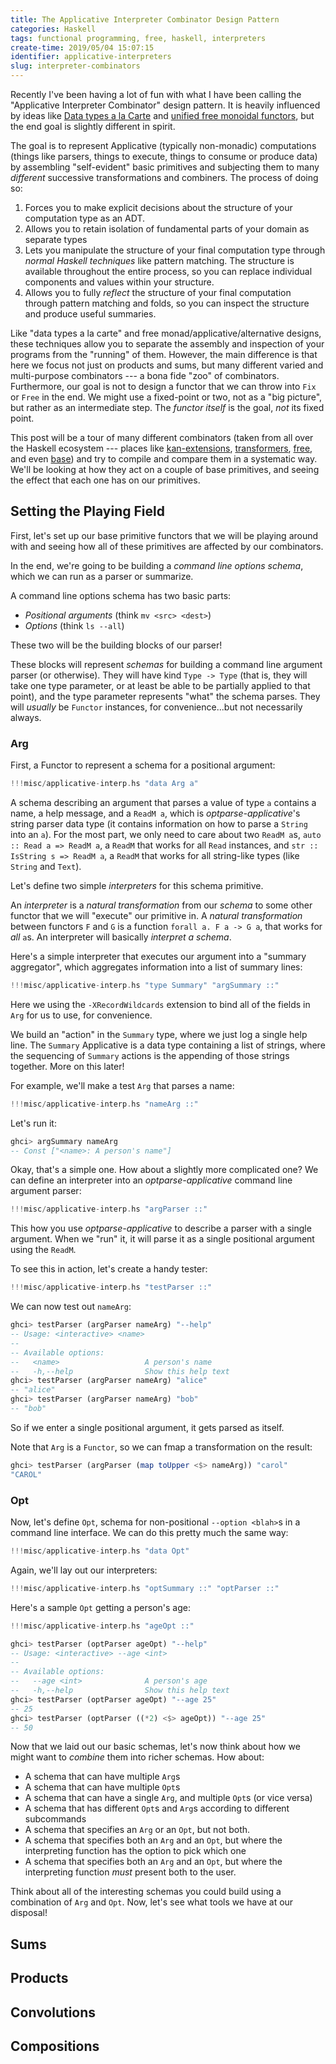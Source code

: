 ```yaml
---
title: The Applicative Interpreter Combinator Design Pattern
categories: Haskell
tags: functional programming, free, haskell, interpreters
create-time: 2019/05/04 15:07:15
identifier: applicative-interpreters
slug: interpreter-combinators
---
```


Recently I've been having a lot of fun with what I have been calling the
"Applicative Interpreter Combinator" design pattern.  It is heavily influenced
by ideas like [Data types a la Carte][dtalc] and [unified free monoidal
functors][ufmf], but the end goal is slightly different in spirit.

[dtalc]: http://www.cs.ru.nl/~W.Swierstra/Publications/DataTypesALaCarte.pdf
[ufmf]:  http://oleg.fi/gists/posts/2018-02-21-single-free.html

The goal is to represent Applicative (typically non-monadic) computations
(things like parsers, things to execute, things to consume or produce data) by
assembling "self-evident" basic primitives and subjecting them to many
*different* successive transformations and combiners.  The process of doing so:

1.  Forces you to make explicit decisions about the structure of your
    computation type as an ADT.
2.  Allows you to retain isolation of fundamental parts of your domain as
    separate types
3.  Lets you manipulate the structure of your final computation type through
    *normal Haskell techniques* like pattern matching.  The structure is
    available throughout the entire process, so you can replace individual
    components and values within your structure.
4.  Allows you to fully *reflect* the structure of your final computation
    through pattern matching and folds, so you can inspect the structure and
    produce useful summaries.

Like "data types a la carte" and free monad/applicative/alternative designs,
these techniques allow you to separate the assembly and inspection of your
programs from the "running" of them.  However, the main difference is that here
we focus not just on products and sums, but many different varied and
multi-purpose combinators --- a bona fide "zoo" of combinators.  Furthermore,
our goal is not to design a functor that we can throw into `Fix` or `Free` in
the end.  We might use a fixed-point or two, not as a "big picture", but rather
as an intermediate step.  The *functor itself* is the goal, *not* its fixed
point.

This post will be a tour of many different combinators (taken from all over the
Haskell ecosystem --- places like [kan-extensions][], [transformers][],
[free][], and even [base][]) and try to compile and compare them in a
systematic way. We'll be looking at how they act on a couple of base
primitives, and seeing the effect that each one has on our primitives.

[kan-extensions]: https://hackage.haskell.org/package/kan-extensions
[transformers]: https://hackage.haskell.org/package/transformers
[free]: https://hackage.haskell.org/package/free
[base]: https://hackage.haskell.org/package/base

Setting the Playing Field
-------------------------

First, let's set up our base primitive functors that we will be playing around
with and seeing how all of these primitives are affected by our combinators.

In the end, we're going to be building a *command line options schema*, which
we can run as a parser or summarize.

A command line options schema has two basic parts:

*   *Positional arguments* (think `mv <src> <dest>`)
*   *Options* (think `ls --all`)

These two will be the building blocks of our parser!

These blocks will represent *schemas* for building a command line argument
parser (or otherwise).  They will have kind `Type -> Type` (that is, they will
take one type parameter, or at least be able to be partially applied to that
point), and the type parameter represents "what" the schema parses.  They will
*usually* be `Functor` instances, for convenience...but not necessarily always.

### Arg

First, a Functor to represent a schema for a positional argument:

```haskell
!!!misc/applicative-interp.hs "data Arg a"
```

A schema describing an argument that parses a value of type `a` contains a
name, a help message, and a `ReadM a`, which is *optparse-applicative*'s string
parser data type (it contains information on how to parse a `String` into an
`a`).  For the most part, we only need to care about two `ReadM a`s, `auto ::
Read a => ReadM a`, a `ReadM` that works for all `Read` instances, and `str ::
IsString s => ReadM a`, a `ReadM` that works for all string-like types (like
`String` and `Text`).

Let's define two simple *interpreters* for this schema primitive.

An *interpreter* is a *natural transformation* from our *schema* to some other
functor that we will "execute" our primitive in.  A *natural transformation*
between functors `F` and `G` is a function `forall a. F a -> G a`, that works
for *all* `a`s.  An interpreter will basically *interpret a schema*.

Here's a simple interpreter that executes our argument into a "summary
aggregator", which aggregates information into a list of summary lines:

```haskell
!!!misc/applicative-interp.hs "type Summary" "argSummary ::"
```

Here we using the `-XRecordWildcards` extension to bind all of the fields in
`Arg` for us to use, for convenience.

We build an "action" in the `Summary` type, where we just log a single help
line.  The `Summary` Applicative is a data type containing a list of strings,
where the sequencing of `Summary` actions is the appending of those strings
together.  More on this later!

For example, we'll make a test `Arg` that parses a name:

```haskell
!!!misc/applicative-interp.hs "nameArg ::"
```

Let's run it:

```haskell
ghci> argSummary nameArg
-- Const ["<name>: A person's name"]
```

Okay, that's a simple one.  How about a slightly more complicated one?  We can
define an interpreter into an *optparse-applicative* command line argument
parser:

```haskell
!!!misc/applicative-interp.hs "argParser ::"
```

This how you use *optparse-applicative* to describe a parser with a single
argument.  When we "run" it, it will parse it as a single positional argument
using the `ReadM`.

To see this in action, let's create a handy tester:

```haskell
!!!misc/applicative-interp.hs "testParser ::"
```

We can now test out `nameArg`:

```haskell
ghci> testParser (argParser nameArg) "--help"
-- Usage: <interactive> <name>
--
-- Available options:
--   <name>                   A person's name
--   -h,--help                Show this help text
ghci> testParser (argParser nameArg) "alice"
-- "alice"
ghci> testParser (argParser nameArg) "bob"
-- "bob"
```

So if we enter a single positional argument, it gets parsed as itself.

Note that `Arg` is a `Functor`, so we can fmap a transformation on the result:

```haskell
ghci> testParser (argParser (map toUpper <$> nameArg)) "carol"
"CAROL"
```

### Opt

Now, let's define `Opt`, schema for non-positional `--option <blah>`s in a
command line interface.   We can do this pretty much the same way:

```haskell
!!!misc/applicative-interp.hs "data Opt"
```

Again, we'll lay out our interpreters:

```haskell
!!!misc/applicative-interp.hs "optSummary ::" "optParser ::"
```

Here's a sample `Opt` getting a person's age:

```haskell
!!!misc/applicative-interp.hs "ageOpt ::"
```

```haskell
ghci> testParser (optParser ageOpt) "--help"
-- Usage: <interactive> --age <int>
--
-- Available options:
--   --age <int>              A person's age
--   -h,--help                Show this help text
ghci> testParser (optParser ageOpt) "--age 25"
-- 25
ghci> testParser (optParser ((*2) <$> ageOpt)) "--age 25"
-- 50
```


<!-- We *could* define `Opt` in the same way as `Arg`, but just for fun, and -->
<!-- to look at more subtle aspects of schema functor design, let's make it a little -->
<!-- more complicated. -->

<!-- Namely, let's add the ability to define three *types* of options: required -->
<!-- options, optional options, and boolean switches.  Each of these have different -->
<!-- "result types".  A *required* option produces an `a` (depending on the -->
<!-- `ReadM`), an *optional* option produces a `Maybe a` (depending on the `ReadM`), -->
<!-- and a *switch* produces a `Bool`.  Here, we use a GADT to associate the result -->
<!-- types with the type of option, where an `OptType a` is an option type that -->
<!-- generates a value of type `a`. -->

<!-- ```haskell -->
<!-- !!!misc/applicative-interp.hs "data OptType" -->
<!-- ``` -->

<!-- If you're unfamiliar with `GADT` syntax, it's an alternative syntax to -->
<!-- declaring a new data type, but instead of specifying what's "in" a constructor -->
<!-- (like `data Maybe a = Nothing | Just a`), we specify the *types* of our -->
<!-- constructors as functions (like `data Maybe a where Nothing :: Maybe a; Just :: -->
<!-- a -> Maybe a`). -->

<!-- Now notice that `OptType` has kind `Type -> Type`, so it is, itself, an -->
<!-- interpreter schema.  However, it's not a `Functor` --- do you see why?  You -->
<!-- can't really `fmap show` an `OTSwitch`, since it would need to change its type. -->

<!-- So close, yet so far, right?  *But*, we can actually use it as if it was a -->
<!-- `Functor` by giving it to `Coyoneda`, the "free functor". -->

<!-- ```haskell -->
<!-- data Coyoneda -->
<!--     :: (Type -> Type)       -- ^ given a correctly kinded type -->
<!--     -> (Type -> Type)       -- ^ produce a Functor -->

<!-- instance Functor (Coyoneda f) -->
<!-- ``` -->

<!-- We can embed an `f` into a `Coyoneda f` by using `liftCoyoneda`: -->

<!-- ```haskell -->
<!-- !!!misc/applicative-interp.hs "otRequired ::" "otOptional ::" "otSwitch ::" -->
<!-- ``` -->

<!-- Now we can write our `Opt` schema, using `Coyoneda OptType` to let our type be -->
<!-- a `Functor`: -->

<!-- ```haskell -->
<!-- !!!misc/applicative-interp.hs "data Opt" -->
<!-- ``` -->

<!-- Here's a sample `Opt` getting a person's age, to demonstrate how things fit -->
<!-- together. -->

<!-- ```haskell -->
<!-- !!!misc/applicative-interp.hs "ageOpt ::" -->
<!-- ``` -->

<!-- Interpreting `Coyoneda` is a two-step process: -->

<!-- 1.  First, use `hoistCoyoneda` to *interpret* the schema inside, to our target -->
<!--     action type -->
<!-- 2.  Then, use `lowerCoyoneda :: Functor f => Coyoneda f a -> f a` to *extract* -->
<!--     our target action. -->

<!-- This pattern ("interpret within the combinator, then extract from the -->
<!-- combinator") is a common one we will be using to interface with *all* of our -->
<!-- combinators. -->

<!-- Interpreting into `Summary`: -->

<!-- ```haskell -->
<!-- !!!misc/applicative-interp.hs "optSummary ::" -->
<!-- ``` -->

<!-- Here we *interpret* our `Coyoneda OptType a` into a `Summary a` using `go`. -->
<!-- `hoistCoyoneda go optType :: Coyoneda Summary a`, and `lowerCoyoneda :: -->
<!-- Coyoneda Summary a -> Summary a` *extracts* it. -->

<!-- ```haskell -->
<!-- ghci> optSummary ageOpt -->
<!-- -- Const ["--age <int>: A person's age"] -->
<!-- ``` -->

<!-- Next, into `Parser`, using *optparse-applicative*.  Again, interpret then extract: -->

<!-- ```haskell -->
<!-- !!!misc/applicative-interp.hs "optParser ::" -->
<!-- ``` -->

<!-- ```haskell -->
<!-- ghci> testParser (optParser ageOpt) "--help" -->
<!-- -- Usage: <interactive> --age <int> -->
<!-- -- -->
<!-- -- Available options: -->
<!-- --   --age <int>              A person's age -->
<!-- --   -h,--help                Show this help text -->
<!-- ghci> testParser (optParser ageOpt) "--age 25" -->
<!-- -- 25 -->
<!-- ghci> testParser (optParser ((*2) <$> ageOpt)) "--age 25" -->
<!-- -- 50 -->
<!-- ``` -->

Now that we laid out our basic schemas, let's now think about how we might
want to *combine* them into richer schemas.  How about:

*   A schema that can have multiple `Arg`s
*   A schema that can have multiple `Opt`s
*   A schema that can have a single `Arg`, and multiple `Opt`s (or vice versa)
*   A schema that has different `Opt`s and `Arg`s according to different
    subcommands
*   A schema that specifies an `Arg` or an `Opt`, but not both.
*   A schema that specifies both an `Arg` and an `Opt`, but where the
    interpreting function has the option to pick which one
*   A schema that specifies both an `Arg` and an `Opt`, but where the
    interpreting function *must* present both to the user.

Think about all of the interesting schemas you could build using a combination
of `Arg` and `Opt`.  Now, let's see what tools we have at our disposal!







Sums
----

Products
--------

Convolutions
------------

Compositions
------------

<!-- # Single Functor Transformers -->

<!-- # Two-functor Transformers -->

<!-- # Monadic Transformers -->


<!-- I'm sure I'm not the first person to -->
<!-- use this type of design and I'm not the first person to study them, -->
<!-- kkkjjjjjjjjjjjjjjjjjjjjjjk -->

<!-- I had the pleasure of working with both the *[servant][]* and -->
<!-- *[optparse-applicative][]* libraries recently, which culminated in the -->
<!-- *[servant-cli][]* library.  At first, I did everything by directly manipulating -->
<!-- a `Parser` type, which is the type of command line argument parsers from -->
<!-- *optparse-applicative*.  However, I ran into an issue very quickly: I needed to -->
<!-- be able to manipulate the *structure* of a command line parser directly --- -->
<!-- deleting and modifying commands, the desire to be able to pattern match, -->
<!-- reflect on the arguments needed, move arguments around, etc.  By working -->
<!-- directly with `Parser`, I threw everything into a black box that I could not -->
<!-- easily inspect.  Have you ever felt like this with IO, or any other -->
<!-- Applicative (parsers or otherwise) you've had to use? -->

<!-- [servant]: https://hackage.haskell.org/package/servant -->
<!-- [optparse-applicative]: https://hackage.haskell.org/package/optparse-applicative -->
<!-- [servant-cli]: https://hackage.haskell.org/package/servant-cli -->

<!-- I realized that I needed to make an algebraic data type that could represent -->
<!-- the *structure* of a command line parser.  I needed an ADT that I could: -->

<!-- *   Pattern match on to modify, shift, and re-arrange components of the parser -->
<!-- *   Reflect to inspect what sort of arguments the parser will ask for, what -->
<!--     command line options are being asked for, etc. -->
<!-- *   Build from on very simple components that I could combine together in a -->
<!--     logical way with semantic combinators. -->
<!-- *   Finally, "run" as an *optparse-applicative* combinator, an interactive -->
<!--     wizard, or generate rich documentation, etc. -->

<!-- During this journey, I ended up falling in love with a pattern I am calling -->
<!-- "Applicative Interpreters a la Carte", that I believe is unique to -->
<!-- Functor and Applicative (that is, explicitly non-monadic) interpreters. -->

<!-- In this post we'll be creating such a structure from simple components using -->
<!-- Applicative Interpreter Combinators such as `Day`, `:*:`, `:+:`, `:*:`, `Ap` -->
<!-- (the free Applicative), `Alt` (the free Alternative), `Coyoneda` (the free -->
<!-- Functor), `Lift` (the free Pointed), and more! We'll also explore fundamental -->
<!-- principles of each combinator as they relate to a bigger picture. -->

<!-- The Goal -->
<!-- -------- -->

<!-- Let's define the overall structure of our command line menu: We will have a -->
<!-- hierarchy of nested sub-command menus that we can dig down.  We can go down a -->
<!-- menu by specifying a "command" (with a catch-all wildcard command), and once we -->
<!-- get down to the action we want, we can finish up by specifying `--option`s. -->

<!-- For example, we can make a command line tool like "git" -->

<!-- * -->
